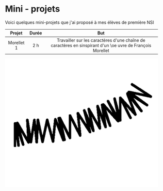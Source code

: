 # Mini - projets

Voici quelques mini-projets que j'ai proposé à mes élèves de première NSI




|Projet|Durée|But|
|:--:|:--:|:--:|
|Morellet 1| 2 h | Travailler sur les caractères d'une chaîne de caractères en sinspirant d'un \oe uvre de François Morellet|

![](Morellet1/morellet1egal3.png)
